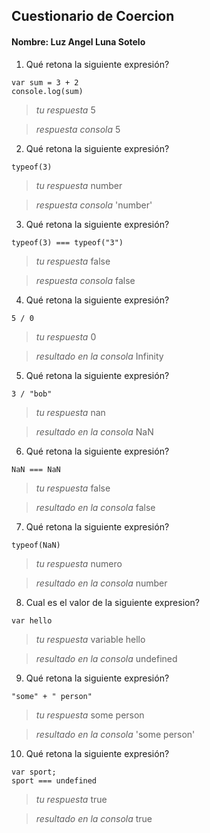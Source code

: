 ## Cuestionario de Coercion
#### Nombre: Luz Angel Luna Sotelo

1. Qué retona la siguiente expresión?
```
var sum = 3 + 2
console.log(sum)
```

> _tu respuesta_ 5
  

> _respuesta consola_ 5

2. Qué retona la siguiente expresión?
```
typeof(3)
```

> _tu respuesta_ number

> _respuesta consola_  'number'

3. Qué retona la siguiente expresión?
```
typeof(3) === typeof("3")
```
> _tu respuesta_  false

> _respuesta consola_ false
4. Qué retona la siguiente expresión?
```
5 / 0
```

> _tu respuesta_ 0

> _resultado en la consola_  Infinity

5. Qué retona la siguiente expresión?
```
3 / "bob"
```

> _tu respuesta_ nan

> _resultado en la consola_  NaN

6. Qué retona la siguiente expresión?
```
NaN === NaN
```

> _tu respuesta_ false

> _resultado en la consola_ false

7. Qué retona la siguiente expresión?
```
typeof(NaN)
```

> _tu respuesta_ numero

> _resultado en la consola_ number

8. Cual es el valor de la siguiente expresion?
```
var hello
```

> _tu respuesta_ variable hello

> _resultado en la consola_ undefined

9. Qué retona la siguiente expresión?
```
"some" + " person"
```

> _tu respuesta_ some person

> _resultado en la consola_ 'some person'

10. Qué retona la siguiente expresión?
```
var sport; 
sport === undefined
```

> _tu respuesta_ true

> _resultado en la consola_ true


